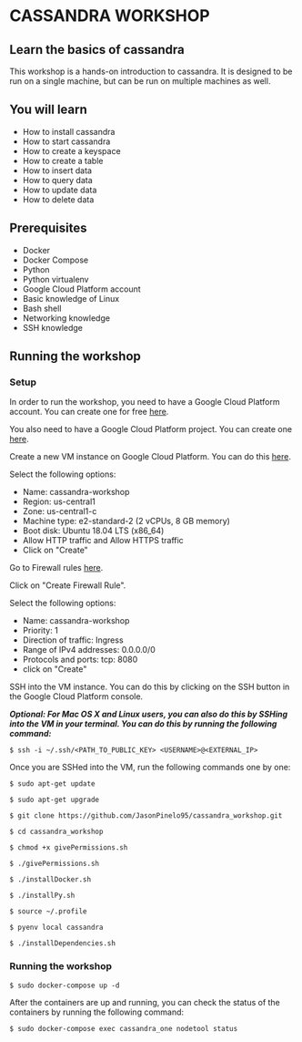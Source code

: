 # CASSANDRA WORKSHOP

## Learn the basics of cassandra

This workshop is a hands-on introduction to cassandra. It is designed to be run on a single machine, but can be run on multiple machines as well.

## You will learn

* How to install cassandra
* How to start cassandra
* How to create a keyspace
* How to create a table
* How to insert data
* How to query data
* How to update data
* How to delete data

## Prerequisites

* Docker
* Docker Compose
* Python 
* Python virtualenv
* Google Cloud Platform account
* Basic knowledge of Linux
* Bash shell
* Networking knowledge
* SSH knowledge

## Running the workshop

### Setup
In order to run the workshop, you need to have a Google Cloud Platform account. You can create one for free [here](https://cloud.google.com/free/).

You also need to have a Google Cloud Platform project. You can create one [here](https://console.cloud.google.com/projectcreate).

Create a new VM instance on Google Cloud Platform. You can do this [here](https://console.cloud.google.com/compute/instancesAdd).

Select the following options:
* Name: cassandra-workshop
* Region: us-central1
* Zone: us-central1-c
* Machine type: e2-standard-2 (2 vCPUs, 8 GB memory)
* Boot disk: Ubuntu 18.04 LTS (x86_64)
* Allow HTTP traffic and Allow HTTPS traffic
* Click on "Create"

Go to Firewall rules [here](https://console.cloud.google.com/networking/firewalls/list).

Click on "Create Firewall Rule".

Select the following options:
* Name: cassandra-workshop
* Priority: 1
* Direction of traffic: Ingress
* Range of IPv4 addresses: 0.0.0.0/0
* Protocols and ports: tcp: 8080
* click on "Create"

SSH into the VM instance. You can do this by clicking on the SSH button in the Google Cloud Platform console.

_**Optional: For Mac OS X and Linux users, you can also do this by SSHing into the VM in your terminal. You can do this by running the following command:**_

```$ ssh -i ~/.ssh/<PATH_TO_PUBLIC_KEY> <USERNAME>@<EXTERNAL_IP> ```

Once you are SSHed into the VM, run the following commands one by one:

```$ sudo apt-get update```

```$ sudo apt-get upgrade```

```$ git clone https://github.com/JasonPinelo95/cassandra_workshop.git```

```$ cd cassandra_workshop```

```$ chmod +x givePermissions.sh```

```$ ./givePermissions.sh```

```$ ./installDocker.sh```

```$ ./installPy.sh```

```$ source ~/.profile```

```$ pyenv local cassandra```

```$ ./installDependencies.sh```


### Running the workshop

```$ sudo docker-compose up -d```

After the containers are up and running, you can check the status of the containers by running the following command:

```$ sudo docker-compose exec cassandra_one nodetool status```



